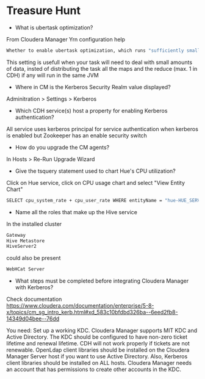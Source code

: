 # Treasure Hunt

* What is ubertask optimization?

From Cloudera Manager Yrn configuration help
```sh
Whether to enable ubertask optimization, which runs "sufficiently small" jobs sequentially within a single JVM. "Small" is defined by the mapreduce.job.ubertask.maxmaps, mapreduce.job.ubertask.maxreduces, and mapreduce.job.ubertask.maxbytes settings.
```

This setting is usefull when your task will need to deal with small amounts of data, insted of distributing the task all the maps and the reduce (max. 1 in CDH) if any will run in the same JVM

* Where in CM is the Kerberos Security Realm value displayed?

Adminitration > Settings > Kerberos

* Which CDH service(s) host a property for enabling Kerberos authentication?

All service uses kerberos principal for service authentication when kerberos is enabled but Zookeeper has an enable security switch

* How do you upgrade the CM agents?

In Hosts > Re-Run Upgrade Wizard

* Give the tsquery statement used to chart Hue's CPU utilization?

Click on Hue service,  click on CPU usage chart and select "View Entity Chart"
```sh
SELECT cpu_system_rate + cpu_user_rate WHERE entityName = "hue-HUE_SERVER-452eae34bcba1d443ead04e5acf276ef" AND category = ROLE
```

* Name all the roles that make up the Hive service

In the installed cluster
```sh
Gateway
Hive Metastore
HiveServer2
```
could also be present
```sh
WebHCat Server
```

* What steps must be completed before integrating Cloudera Manager with Kerberos?

Check documentation https://www.cloudera.com/documentation/enterprise/5-8-x/topics/cm_sg_intro_kerb.html#xd_583c10bfdbd326ba--6eed2fb8-14349d04bee--76dd

You need:
 Set up a working KDC. Cloudera Manager supports MIT KDC and Active Directory.
 The KDC should be configured to have non-zero ticket lifetime and renewal lifetime. CDH will not work properly if tickets are not renewable.
 OpenLdap client libraries should be installed on the Cloudera Manager Server host if you want to use Active Directory. Also, Kerberos client libraries should be installed on ALL hosts.
 Cloudera Manager needs an account that has permissions to create other accounts in the KDC.